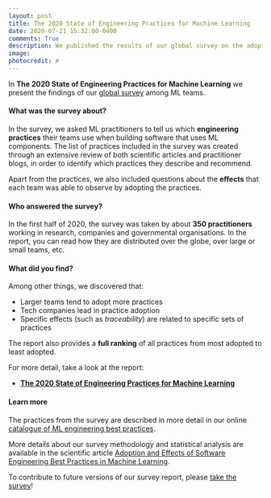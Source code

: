 ```yaml
---
layout: post
title: The 2020 State of Engineering Practices for Machine Learning
date: 2020-07-21 15:32:00-0400
comments: True
description: We published the results of our global survey on the adoption of engineering practices for ML teams.
image:
photocredit: #
---
```


In **The 2020 State of Engineering Practices for Machine Learning** we present the findings of our [global survey](/survey/) among ML teams.

#### What was the survey about?

In the survey, we asked ML practitioners to tell us which **engineering practices** their teams use when building software that uses ML components. The list of practices included in the survey was created through an extensive review of both scientific articles and practitioner blogs, in order to identify which practices they describe and recommend.

Apart from the practices, we also included questions about the **effects** that each team was able to observe by adopting the practices.

#### Who answered the survey?

In the first half of 2020, the survey was taken by about **350 practitioners** working in research, companies and governmental organisations. In the report, you can read how they are distributed over the globe, over large or small teams, etc.

#### What did you find?

Among other things, we discovered that:

* Larger teams tend to adopt more practices
* Tech companies lead in practice adoption
* Specific effects (such as *traceability*) are related to specific sets of practices

The report also provides a **full ranking** of all practices from most adopted to least adopted.

For more detail, take a look at the report:
* **<a href="/report2020">The 2020 State of Engineering Practices for Machine Learning</a>**


#### Learn more


The practices from the survey are described in more detail in our online <a href="/practices">catalogue of ML engineering best practices</a>.

More details about our survey methodology and statistical analysis are available in the scientific article <a href="/publications">Adoption and Effects of Software Engineering Best Practices in Machine Learning</a>.

To contribute to future versions of our survey report, please [take the survey](/survey/)!

